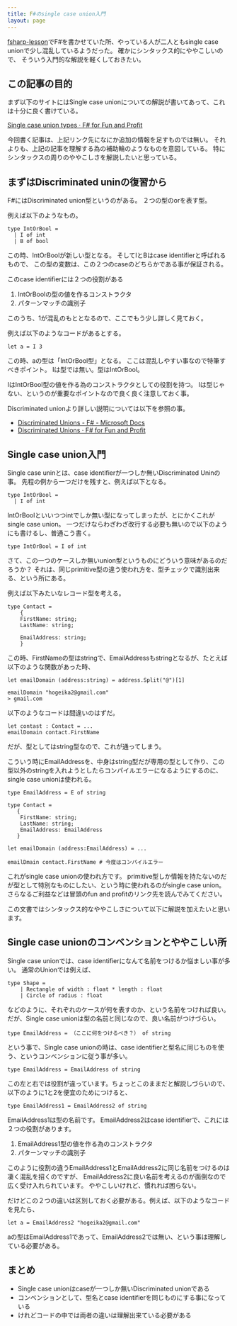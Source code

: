 ```yaml
---
title: F#のsingle case union入門
layout: page
---
```

[fsharp-lesson](https://karino2.github.io/fsharp-lesson/)でF#を書かせていた所、やっている人が二人ともsingle case unionで少し混乱しているようだった。
確かにシンタックス的にややこしいので、
そういう入門的な解説を軽くしておきたい。

## この記事の目的

まず以下のサイトにはSingle case unionについての解説が書いてあって、これは十分に良く書けている。

[Single case union types · F# for Fun and Profit](https://swlaschin.gitbooks.io/fsharpforfunandprofit/content/posts/designing-with-types-single-case-dus.html)

今回書く記事は、上記リンク先になにか追加の情報を足すものでは無い。
それよりも、上記の記事を理解する為の補助輪のようなものを意図している。
特にシンタックスの周りのややこしさを解説したいと思っている。

## まずはDiscriminated uninの復習から

F#にはDiscriminated union型というのがある。
２つの型のorを表す型。

例えば以下のようなもの。

```
type IntOrBool = 
  | I of int
  | B of bool
```

この時、IntOrBoolが新しい型となる。
そしてIとBはcase identifierと呼ばれるもので、
この型の変数は、この２つのcaseのどちらかである事が保証される。

このcase identifierには２つの役割がある

1. IntOrBoolの型の値を作るコンストラクタ
2. パターンマッチの識別子

このうち、1が混乱のもととなるので、ここでもう少し詳しく見ておく。

例えば以下のようなコードがあるとする。

```
let a = I 3
```

この時、aの型は「IntOrBool型」となる。
ここは混乱しやすい事なので特筆すべきポイント。
Iは型では無い。型はIntOrBool。

IはIntOrBool型の値を作る為のコンストラクタとしての役割を持つ。
Iは型じゃない、というのが重要なポイントなので良く良く注意しておく事。

Discriminated unionより詳しい説明については以下を参照の事。

- [Discriminated Unions - F# - Microsoft Docs](https://docs.microsoft.com/en-us/dotnet/fsharp/language-reference/discriminated-unions)
- [Discriminated Unions · F# for Fun and Profit](https://swlaschin.gitbooks.io/fsharpforfunandprofit/content/posts/discriminated-unions.html)

## Single case union入門

Single case uninとは、case identifierが一つしか無いDiscriminated Uninの事。
先程の例から一つだけを残すと、例えば以下となる。

```
type IntOrBool = 
  | I of int
```

IntOrBoolといいつつintでしか無い型になってしまったが、とにかくこれがsingle case union。
一つだけならわざわざ改行する必要も無いので以下のようにも書けるし、普通こう書く。

```
type IntOrBool = I of int
```

さて、この一つのケースしか無いunion型というものにどういう意味があるのだろうか？
それは、同じprimitive型の違う使われ方を、型チェックで識別出来る、という所にある。

例えば以下みたいなレコード型を考える。

```
type Contact = 
    {
    FirstName: string;
    LastName: string;

    EmailAddress: string;
    }
```


この時、FirstNameの型はstringで、EmailAddressもstringとなるが、たとえば以下のような関数があった時、

```
let emailDomain (address:string) = address.Split("@")[1]

emailDomain "hogeika2@gmail.com"
> gmail.com
```

以下のようなコードは間違いのはずだ。

```
let contast : Contact = ...
emailDomain contact.FirstName
```

だが、型としてはstring型なので、これが通ってしまう。

こういう時にEmailAddressを、中身はstring型だが専用の型として作り、この型以外のstringを入れようとしたらコンパイルエラーになるようにするのに、single case unionは使われる。

```
type EmailAddress = E of string

type Contact =
   {
    FirstName: string;
    LastName: string;
    EmailAddress: EmailAddress
   }

let emailDomain (address:EmailAddress) = ...

emailDmain contact.FirstName # 今度はコンパイルエラー
```

これがsingle case unionの使われ方です。
primitive型しか情報を持たないのだが型として特別なものにしたい、という時に使われるのがsingle case union。
さらなるご利益などは冒頭のfun and profitのリンク先を読んでみてください。

この文書ではシンタックス的なややこしさについて以下に解説を加えたいと思います。

## Single case unionのコンベンションとややこしい所

Single case unionでは、case identifierになんて名前をつけるか悩ましい事が多い。
通常のUnionでは例えば、

```
type Shape =
    | Rectangle of width : float * length : float
    | Circle of radius : float
```

などのように、それぞれのケースが何を表すのか、という名前をつければ良い。
だが、Single case unionは型の名前と同じなので、良い名前がつけづらい。

```
type EmailAddress = （ここに何をつけるべき？） of string
```

という事で、Single case unionの時は、case identifierと型名に同じものを使う、というコンベンションに従う事が多い。

```
type EmailAddress = EmailAddress of string
```

この左と右では役割が違っています。ちょっとこのままだと解説しづらいので、以下のように1と2を便宜のためにつけると、

```
type EmailAddress1 = EmailAddress2 of string
```

EmailAddress1は型の名前です。
EmailAddress2はcase identifierで、これには２つの役割があります。

1. EmailAddress1型の値を作る為のコンストラクタ
2. パターンマッチの識別子

このように役割の違うEmailAddress1とEmailAddress2に同じ名前をつけるのは凄く混乱を招くのですが、
EmailAddress2に良い名前を考えるのが面倒なので広く受け入れられています。
ややこしいけれど、慣れれば困らない。

だけどこの２つの違いは区別しておく必要がある。例えば、以下のようなコードを見たら、

```
let a = EmailAddress2 "hogeika2@gmail.com"
```

aの型はEmailAddress1であって、EmailAddress2では無い、という事は理解している必要がある。

## まとめ

- Single case unionはcaseが一つしか無いDiscriminated unionである
- コンベンションとして、型名とcase identifierを同じものにする事になっている
- けれどコードの中では両者の違いは理解出来ている必要がある
